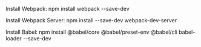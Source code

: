 Install Webpack:
  npm install webpack --save-dev
  
Install Webpack Server:
  npm install --save-dev webpack-dev-server
  
 Install Babel:
  npm install @babel/core @babel/preset-env @babel/cli babel-loader --save-dev